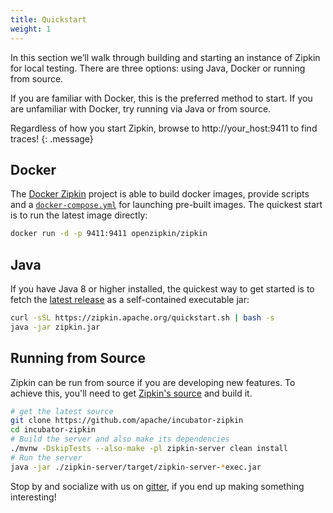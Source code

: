 ```yaml
---
title: Quickstart
weight: 1
---
```



In this section we’ll walk through building and starting an instance of Zipkin for local testing.
There are three options: using Java, Docker or running from source.

If you are familiar with Docker, this is the preferred method to start. If you are unfamiliar with Docker, try running via Java or from source.

Regardless of how you start Zipkin, browse to http://your_host:9411 to find traces!
{: .message}

## Docker

The [Docker Zipkin](https://github.com/openzipkin/docker-zipkin) project is able to build docker images, provide scripts and a [`docker-compose.yml`](https://github.com/openzipkin/docker-zipkin/blob/master/docker-compose.yml)
for launching pre-built images. The quickest start is to run the latest image directly:

~~~ bash
docker run -d -p 9411:9411 openzipkin/zipkin
~~~

## Java

If you have Java 8 or higher installed, the quickest way to get started is to fetch the [latest release](https://search.maven.org/remote_content?g=org.apache.zipkin&a=zipkin-server&v=LATEST&c=exec) as a self-contained executable jar:

~~~ bash
curl -sSL https://zipkin.apache.org/quickstart.sh | bash -s
java -jar zipkin.jar
~~~

## Running from Source

Zipkin can be run from source if you are developing new features. To achieve this, you'll need to get [Zipkin's source](https://github.com/apache/incubator-zipkin) and build it.

~~~ bash
# get the latest source
git clone https://github.com/apache/incubator-zipkin
cd incubator-zipkin
# Build the server and also make its dependencies
./mvnw -DskipTests --also-make -pl zipkin-server clean install
# Run the server
java -jar ./zipkin-server/target/zipkin-server-*exec.jar
~~~

Stop by and socialize with us on [gitter](https://gitter.im/openzipkin/zipkin), if you end up making something interesting!
